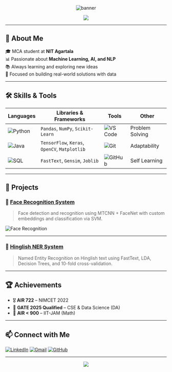 <!-- Banner image -->
<p align="center">
  <img src="https://capsule-render.vercel.app/api?type=waving&color=00BFFF&height=200&section=header&text=Shubham%20Jaiswal&fontSize=40&fontColor=ffffff&fontAlignY=35" alt="banner"/>
</p>

<p align="center">
  <img src="https://readme-typing-svg.herokuapp.com?font=Fira+Code&size=25&pause=1000&center=true&vCenter=true&width=435&lines=MCA+Student+at+NIT+Agartala;Aspiring+Data+Scientist;Python+%7C+Machine+Learning+%7C+AI" />
</p>

---

## 💫 About Me

🎓 MCA student at **NIT Agartala**  
📊 Passionate about **Machine Learning, AI, and NLP**  
📚 Always learning and exploring new ideas  
🎯 Focused on building real-world solutions with data

---

## 🛠️ Skills & Tools

| Languages | Libraries & Frameworks | Tools | Other |
|----------|------------------------|-------|-------|
| ![Python](https://img.shields.io/badge/Python-3776AB?style=flat&logo=python&logoColor=white) | `Pandas`, `NumPy`, `Scikit-Learn` | ![VS Code](https://img.shields.io/badge/VSCode-007ACC?style=flat&logo=visual-studio-code&logoColor=white) | Problem Solving |
| ![Java](https://img.shields.io/badge/Java-ED8B00?style=flat&logo=java&logoColor=white) | `TensorFlow`, `Keras`, `OpenCV`, `Matplotlib` | ![Git](https://img.shields.io/badge/Git-F05032?style=flat&logo=git&logoColor=white) | Adaptability |
| ![SQL](https://img.shields.io/badge/SQL-4479A1?style=flat&logo=postgresql&logoColor=white) | `FastText`, `Gensim`, `Joblib` | ![GitHub](https://img.shields.io/badge/GitHub-181717?style=flat&logo=github) | Self Learning |

---

## 🚀 Projects

### 🔹 [Face Recognition System](https://github.com/itachi-200/face-recognition)
> Face detection and recognition using MTCNN + FaceNet with custom embeddings and classification via SVM.

![Face Recognition](https://github.com/itachi-200/face-recognition/blob/main/demo.gif)

---

### 🔹 [Hinglish NER System](https://github.com/itachi-200/Hinglish-Named-Entity-Recognition-NER-System)
> Named Entity Recognition on Hinglish text using FastText, LDA, Decision Trees, and 10-fold cross-validation.

---

## 🏆 Achievements

- 🎖️ **AIR 722** – NIMCET 2022  
- 🧠 **GATE 2025 Qualified** – CSE & Data Science (DA)  
- 🎯 **AIR < 900** – IIT-JAM (Math)

---



## 📫 Connect with Me

[![LinkedIn](https://img.shields.io/badge/LinkedIn-blue?style=flat&logo=linkedin&logoColor=white)](https://www.linkedin.com/in/jaiswal-shubham-sj)
[![Gmail](https://img.shields.io/badge/Email-D14836?style=flat&logo=gmail&logoColor=white)](mailto:jaiswal2000j@gmail.com)
[![GitHub](https://img.shields.io/badge/GitHub-100000?style=flat&logo=github&logoColor=white)](https://github.com/itachi-200)

---

<p align="center">
  <img src="https://capsule-render.vercel.app/api?type=waving&color=00BFFF&height=120&section=footer"/>
</p>
